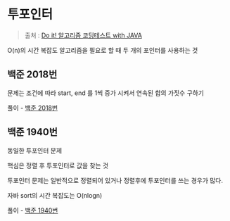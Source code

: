 투포인터
==
> 출처 : [Do it! 알고리즘 코딩테스트 with JAVA](https://www.inflearn.com/course/%EB%91%90%EC%9E%87-%EC%95%8C%EA%B3%A0%EB%A6%AC%EC%A6%98-%EC%BD%94%EB%94%A9%ED%85%8C%EC%8A%A4%ED%8A%B8-%EC%9E%90%EB%B0%94/dashboard)


O(n)의 시간 복잡도 알고리즘을 필요로 할 때 두 개의 포인터를 사용하는 것

백준 2018번
--
문제는 조건에 따라 start, end 를 1씩 증가 시켜서 연속된 합의 가짓수 구하기


풀이 - [백준 2018번](https://github.com/wisenick1/baekjoon/blob/main/%EB%B0%B1%EC%A4%80/Silver/2018.%E2%80%85%EC%88%98%EB%93%A4%EC%9D%98%E2%80%85%ED%95%A9%E2%80%855/%EC%88%98%EB%93%A4%EC%9D%98%E2%80%85%ED%95%A9%E2%80%855.java)


백준 1940번
-- 

동일한 투포인터 문제

핵심은 정렬 후 투포인터로 값을 찾는 것

투포인터 문제는 일반적으로 정렬되어 있거나 정렬후에 투포인터를 쓰는 경우가 많다.

자바 sort의 시간 복잡도는 O(nlogn)

풀이 - [백준 1940번](https://github.com/wisenick1/baekjoon/tree/main/%EB%B0%B1%EC%A4%80/Silver/1940.%E2%80%85%EC%A3%BC%EB%AA%BD)